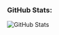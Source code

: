 
### GitHub Stats:
![GitHub Stats](https://github-readme-stats.vercel.app/api?username=DavoDev-Hub&show_icons=true&theme=dark)

